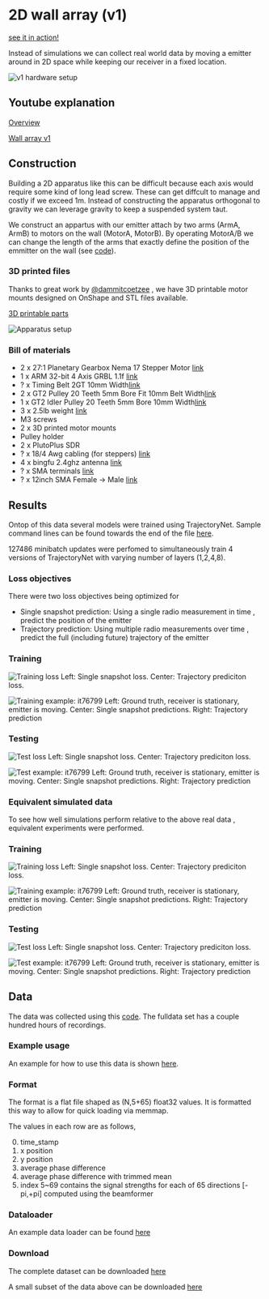 # 2D wall array (v1)

[see it in action!](https://studio.youtube.com/video/2BFlrQI8Ydw)

Instead of simulations we can collect real world data by moving a emitter around in 2D space while keeping our receiver in a fixed location.

![v1 hardware setup](v1_hardware_setup.png)

## Youtube explanation

[Overview](https://www.youtube.com/watch?v=vj99KvB2AcA)

[Wall array v1](https://youtu.be/ljlRKGjBUoE)

## Construction 

Building a 2D apparatus like this can be difficult because each axis would require some kind of long lead screw. These can get diffcult to manage and costly if we exceed 1m. Instead of constructing the apparatus orthogonal to gravity we can leverage gravity to keep a suspended system taut.

We construct an appartus with our emitter attach by two arms (ArmA, ArmB) to motors on the wall (MotorA, MotorB). By operating MotorA/B we can change the length of the arms that exactly define the position of the emmitter on the wall (see [code](/spf/grbl/grbl_interactive.py)).

### 3D printed files

Thanks to great work by [@dammitcoetzee](https://github.com/dammitcoetzee) , we have 3D printable motor mounts designed on OnShape and STL files available.

[3D printable parts](3D_printed_parts/)

![Apparatus setup](onshape_setup.png)

### Bill of materials

* 2 x 27:1 Planetary Gearbox Nema 17 Stepper Motor  [link](https://www.amazon.com/gp/product/B00WAUKZWG)
* 1 x ARM 32-bit 4 Axis GRBL 1.1f [link](https://www.amazon.com/gp/product/B09SZDTBHS)
* ? x Timing Belt 2GT 10mm Width[link](https://www.amazon.com/gp/product/B07PGHTSLT)
* 2 x GT2 Pulley 20 Teeth 5mm Bore Fit 10mm Belt Width[link](https://www.amazon.com/gp/product/B09X18H75P)
* 1 x GT2 Idler Pulley 20 Teeth 5mm Bore 10mm Width[link](https://www.amazon.com/gp/product/B07BPKX47Y)
* 3 x 2.5lb weight [link](https://www.amazon.com/gp/product/B09NLFHMMH)
* M3 screws
* 2 x 3D printed motor mounts
* Pulley holder
* 2 x PlutoPlus SDR
* ? x 18/4 Awg cabling (for steppers) [link](https://www.amazon.com/gp/product/B01GZ50P7Q)
* 4 x bingfu 2.4ghz antenna [link](https://www.amazon.com/gp/product/B09J8N8TXW/)
* ? x SMA terminals [link](https://www.amazon.com/gp/product/B07G2PBZBL)
* ? x 12inch SMA Female -> Male [link](https://www.amazon.com/gp/product/B07MJQWH8S)

## Results

Ontop of this data several models were trained using TrajectoryNet. Sample command lines can be found towards the end of the file [here](commands).

127486 minibatch updates were perfomed to simultaneously train 4 versions of TrajectoryNet with varying number of layers (1,2,4,8). 

### Loss objectives

There were two loss objectives being optimized for
* Single snapshot prediction: Using a single radio measurement in time , predict the position of the emitter
* Trajectory prediction: Using multiple radio measurements over time , predict the full (including future) trajectory of the emitter

### Training
![Training loss](results/real/output_mb64_reference_lr0.001_real_loss_Train_127486.png)
Left: Single snapshot loss. Center: Trajectory prediciton loss. 

![Training example: it76799](results/real/output_mb64_reference_lr0.001_real_TrajectoryNet_l4_76799_train.png)
Left: Ground truth, receiver is stationary, emitter is moving. Center: Single snapshot predictions. Right: Trajectory prediction

### Testing
![Test loss](results/real/output_mb64_reference_lr0.001_real_loss_Test_127486.png)
Left: Single snapshot loss. Center: Trajectory prediciton loss. 

![Test example: it76799](results/real/output_mb64_reference_lr0.001_real_TrajectoryNet_l4_76799_test.png)
Left: Ground truth, receiver is stationary, emitter is moving. Center: Single snapshot predictions. Right: Trajectory prediction

### Equivalent simulated data

To see how well simulations perform relative to the above real data , equivalent experiments were performed.

### Training
![Training loss](results/sim/output_mb64_reference_lr0.001_loss_Train_118270.png)
Left: Single snapshot loss. Center: Trajectory prediciton loss. 

![Training example: it76799](results/sim/output_mb64_reference_lr0.001_TrajectoryNet_l4_118271_train.png)
Left: Ground truth, receiver is stationary, emitter is moving. Center: Single snapshot predictions. Right: Trajectory prediction

### Testing
![Test loss](results/sim/output_mb64_reference_lr0.001_loss_Test_118270.png)
Left: Single snapshot loss. Center: Trajectory prediciton loss. 

![Test example: it76799](results/sim/output_mb64_reference_lr0.001_TrajectoryNet_l4_118271_test.png)
Left: Ground truth, receiver is stationary, emitter is moving. Center: Single snapshot predictions. Right: Trajectory prediction

## Data

The data was collected using this [code](https://github.com/misko/spf/blob/3fd9fbcd7fd192fb53045ff7109e15664a48983b/software/grbl_sdr_collect.py#L42). The fulldata set has a couple hundred hours of recordings.

### Example usage

An example for how to use this data is shown [here](/spf/notebooks/load_real_data_session.ipynb).

### Format

The format is a flat file shaped as (N,5+65) float32 values. It is formatted this way to allow for quick loading via memmap. 

The values in each row are as follows,

0) time_stamp
1) x position
2) y position
3) average phase difference
4) average phase difference with trimmed mean
5) index 5~69 contains the signal strengths for each of 65 directions [-pi,+pi] computed using the beamformer


### Dataloader

An example data loader can be found [here](https://github.com/misko/spf/blob/0a19260e9d5acec31f8c16b43fd75d85143b6a02/spf/dataset/spf_dataset.py#L98)

### Download

The complete dataset can be downloaded [here](https://www.dropbox.com/s/z2npdruftr57q48/data_dec2023.zip?dl=0)

A small subset of the data above can be downloaded [here](https://www.dropbox.com/s/zt7md2c9fpbgnc6/sample_data_dec2023.zip?dl=0)


